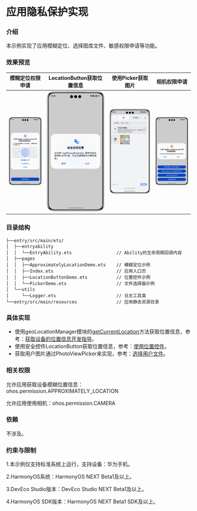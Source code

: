 # 应用隐私保护实现

### 介绍

本示例实现了应用模糊定位、选择图库文件、敏感权限申请等功能。

### 效果预览

| 模糊定位权限申请                                  | LocationButton获取位置信息                    | 使用Picker获取图片                              | 相机权限申请                                    |
|-------------------------------------------|-----------------------------------------|-------------------------------------------|-------------------------------------------|
| ![pic1.png](screenshots/devices/pic1.png) | ![pic2.png](screenshots/devices/pic2.png) | ![pic1.png](screenshots/devices/pic3.png) | ![pic3.png](screenshots/devices/pic4.png) |

### 目录结构

```
├──entry/src/main/ets/
│  ├──entryability
│  │  └──EntryAbility.ets                 // Ability的生命周期回调内容
│  ├──pages
│  │  ├──ApproximatelyLocationDemo.ets    // 模糊定位示例
│  │  ├──Index.ets                        // 应用入口页
│  │  ├──LocationButtonDemo.ets           // 位置控件示例
│  │  └──PickerDemo.ets                   // 文件选择器示例
│  └──utils   
│     └──Logger.ets                       // 日志工具类
└──entry/src/main/resources               // 应用静态资源目录
```

### 具体实现

* 使用geoLocationManager模块的[getCurrentLocation](https://developer.huawei.com/consumer/cn/doc/harmonyos-references-V5/js-apis-geolocationmanager-V5#geolocationmanagergetcurrentlocation-2)方法获取位置信息，参考：[获取设备的位置信息开发指导](https://developer.huawei.com/consumer/cn/doc/harmonyos-guides-V5/location-guidelines-V5)。
* 使用安全控件LocationButton获取位置信息，参考：[使用位置控件](https://developer.huawei.com/consumer/cn/doc/harmonyos-guides-V5/locationbutton-V5)。
* 获取用户图片通过PhotoViewPicker来实现，参考：[选择用户文件](https://developer.huawei.com/consumer/cn/doc/harmonyos-guides-V5/select-user-file-V5)。

### 相关权限

允许应用获取设备模糊位置信息：ohos.permission.APPROXIMATELY_LOCATION

允许应用使用相机：ohos.permission.CAMERA


### 依赖

不涉及。

### 约束与限制

1.本示例仅支持标准系统上运行，支持设备：华为手机。

2.HarmonyOS系统：HarmonyOS NEXT Beta1及以上。

3.DevEco Studio版本：DevEco Studio NEXT Beta1及以上。

4.HarmonyOS SDK版本：HarmonyOS NEXT Beta1 SDK及以上。



